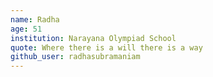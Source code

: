 ```yaml
---
name: Radha
age: 51
institution: Narayana Olympiad School
quote: Where there is a will there is a way
github_user: radhasubramaniam
---
```

